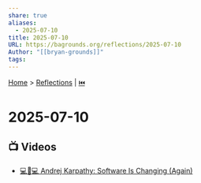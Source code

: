 ```yaml
---
share: true
aliases:
  - 2025-07-10
title: 2025-07-10
URL: https://bagrounds.org/reflections/2025-07-10
Author: "[[bryan-grounds]]"
tags: 
---
```

[Home](../index.md) > [Reflections](./index.md) | [⏮️](./2025-07-09.md)  
# 2025-07-10  
## 📺 Videos  
- [💻🔄💻 Andrej Karpathy: Software Is Changing (Again)](../videos/andrej-karpathy-software-is-changing-again.md)